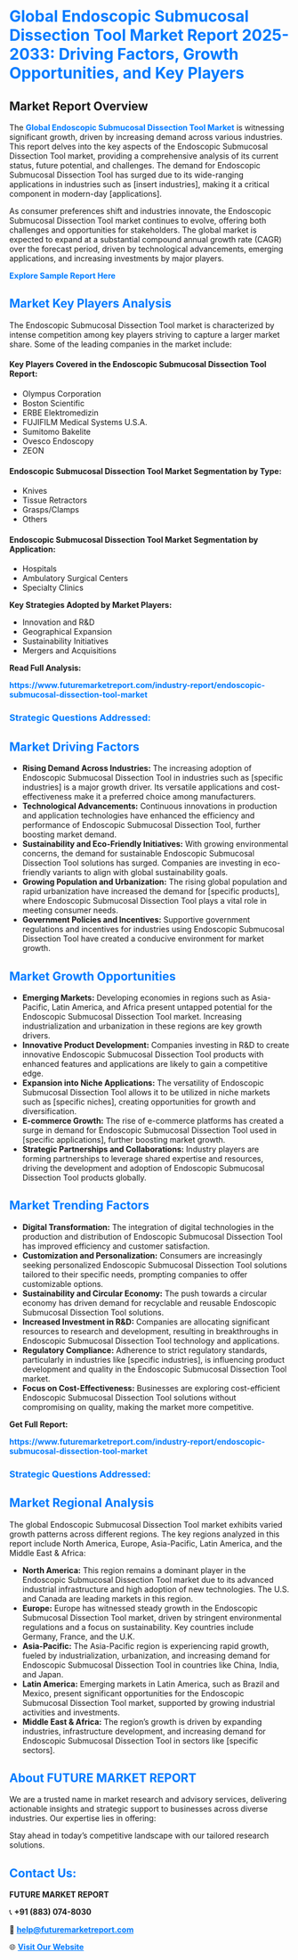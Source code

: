 <h1 style="color: #007BFF;">Global Endoscopic Submucosal Dissection Tool Market Report 2025-2033: Driving Factors, Growth Opportunities, and Key Players</h1>

<section id="overview">
<h2>Market Report Overview</h2>
<p>The <a href="https://www.futuremarketreport.com/industry-report/endoscopic-submucosal-dissection-tool-market" style="color: #007BFF; text-decoration: none;"><strong>Global Endoscopic Submucosal Dissection Tool Market</strong></a> is witnessing significant growth, driven by increasing demand across various industries. This report delves into the key aspects of the Endoscopic Submucosal Dissection Tool market, providing a comprehensive analysis of its current status, future potential, and challenges. The demand for Endoscopic Submucosal Dissection Tool has surged due to its wide-ranging applications in industries such as [insert industries], making it a critical component in modern-day [applications].</p>
<p>As consumer preferences shift and industries innovate, the Endoscopic Submucosal Dissection Tool market continues to evolve, offering both challenges and opportunities for stakeholders. The global market is expected to expand at a substantial compound annual growth rate (CAGR) over the forecast period, driven by technological advancements, emerging applications, and increasing investments by major players.</p>
</section>

<section id="overview">
<p><a href="https://www.futuremarketreport.com/request-sample/reportId=26018" style="color: #007BFF; text-decoration: none;"><strong>Explore Sample Report Here</strong></a></p>
</section>

<section id="key-players">
<h2 style="color: #007BFF;">Market Key Players Analysis</h2>
<p>The Endoscopic Submucosal Dissection Tool market is characterized by intense competition among key players striving to capture a larger market share. Some of the leading companies in the market include:</p>
<h4>Key Players Covered in the Endoscopic Submucosal Dissection Tool Report:</h4>
<ul><li>Olympus Corporation</li><li>Boston Scientific</li><li>ERBE Elektromedizin</li><li>FUJIFILM Medical Systems U.S.A.</li><li>Sumitomo Bakelite</li><li>Ovesco Endoscopy</li><li>ZEON</li></ul>
<h4>Endoscopic Submucosal Dissection Tool Market Segmentation by Type:</h4>
<ul><li>Knives</li><li>Tissue Retractors</li><li>Grasps/Clamps</li><li>Others</li></ul>

<h4>Endoscopic Submucosal Dissection Tool Market Segmentation by Application:</h4>
<ul><li>Hospitals</li><li>Ambulatory Surgical Centers</li><li>Specialty Clinics</li></ul>
<p><strong>Key Strategies Adopted by Market Players:</strong></p>
<ul>
<li>Innovation and R&D</li>
<li>Geographical Expansion</li>
<li>Sustainability Initiatives</li>
<li>Mergers and Acquisitions</li>
</ul>
</section>

<section>
<p><strong>Read Full Analysis: </strong></p><a href="https://www.futuremarketreport.com/industry-report/endoscopic-submucosal-dissection-tool-market" style="color: #007BFF; text-decoration: none;"><strong>https://www.futuremarketreport.com/industry-report/endoscopic-submucosal-dissection-tool-market</strong></a>
<h3 style="color: #007BFF;">Strategic Questions Addressed:</h3>
</section>

<section id="driving-factors">
<h2 style="color: #007BFF;">Market Driving Factors</h2>
<ul>
<li><strong>Rising Demand Across Industries:</strong> The increasing adoption of Endoscopic Submucosal Dissection Tool in industries such as [specific industries] is a major growth driver. Its versatile applications and cost-effectiveness make it a preferred choice among manufacturers.</li>
<li><strong>Technological Advancements:</strong> Continuous innovations in production and application technologies have enhanced the efficiency and performance of Endoscopic Submucosal Dissection Tool, further boosting market demand.</li>
<li><strong>Sustainability and Eco-Friendly Initiatives:</strong> With growing environmental concerns, the demand for sustainable Endoscopic Submucosal Dissection Tool solutions has surged. Companies are investing in eco-friendly variants to align with global sustainability goals.</li>
<li><strong>Growing Population and Urbanization:</strong> The rising global population and rapid urbanization have increased the demand for [specific products], where Endoscopic Submucosal Dissection Tool plays a vital role in meeting consumer needs.</li>
<li><strong>Government Policies and Incentives:</strong> Supportive government regulations and incentives for industries using Endoscopic Submucosal Dissection Tool have created a conducive environment for market growth.</li>
</ul>
</section>

<section id="growth-opportunities">
<h2 style="color: #007BFF;">Market Growth Opportunities</h2>
<ul>
<li><strong>Emerging Markets:</strong> Developing economies in regions such as Asia-Pacific, Latin America, and Africa present untapped potential for the Endoscopic Submucosal Dissection Tool market. Increasing industrialization and urbanization in these regions are key growth drivers.</li>
<li><strong>Innovative Product Development:</strong> Companies investing in R&D to create innovative Endoscopic Submucosal Dissection Tool products with enhanced features and applications are likely to gain a competitive edge.</li>
<li><strong>Expansion into Niche Applications:</strong> The versatility of Endoscopic Submucosal Dissection Tool allows it to be utilized in niche markets such as [specific niches], creating opportunities for growth and diversification.</li>
<li><strong>E-commerce Growth:</strong> The rise of e-commerce platforms has created a surge in demand for Endoscopic Submucosal Dissection Tool used in [specific applications], further boosting market growth.</li>
<li><strong>Strategic Partnerships and Collaborations:</strong> Industry players are forming partnerships to leverage shared expertise and resources, driving the development and adoption of Endoscopic Submucosal Dissection Tool products globally.</li>
</ul>
</section>

<section id="trending-factors">
<h2 style="color: #007BFF;">Market Trending Factors</h2>
<ul>
<li><strong>Digital Transformation:</strong> The integration of digital technologies in the production and distribution of Endoscopic Submucosal Dissection Tool has improved efficiency and customer satisfaction.</li>
<li><strong>Customization and Personalization:</strong> Consumers are increasingly seeking personalized Endoscopic Submucosal Dissection Tool solutions tailored to their specific needs, prompting companies to offer customizable options.</li>
<li><strong>Sustainability and Circular Economy:</strong> The push towards a circular economy has driven demand for recyclable and reusable Endoscopic Submucosal Dissection Tool solutions.</li>
<li><strong>Increased Investment in R&D:</strong> Companies are allocating significant resources to research and development, resulting in breakthroughs in Endoscopic Submucosal Dissection Tool technology and applications.</li>
<li><strong>Regulatory Compliance:</strong> Adherence to strict regulatory standards, particularly in industries like [specific industries], is influencing product development and quality in the Endoscopic Submucosal Dissection Tool market.</li>
<li><strong>Focus on Cost-Effectiveness:</strong> Businesses are exploring cost-efficient Endoscopic Submucosal Dissection Tool solutions without compromising on quality, making the market more competitive.</li>
</ul>
</section>

<section>
<p><strong>Get Full Report: </strong></p><a href="https://www.futuremarketreport.com/industry-report/endoscopic-submucosal-dissection-tool-market" style="color: #007BFF; text-decoration: none;"><strong>https://www.futuremarketreport.com/industry-report/endoscopic-submucosal-dissection-tool-market</strong></a>
<h3 style="color: #007BFF;">Strategic Questions Addressed:</h3>
</section>


<section id="regional-analysis">
<h2 style="color: #007BFF;">Market Regional Analysis</h2>
<p>The global Endoscopic Submucosal Dissection Tool market exhibits varied growth patterns across different regions. The key regions analyzed in this report include North America, Europe, Asia-Pacific, Latin America, and the Middle East & Africa:</p>
<ul>
<li><strong>North America:</strong> This region remains a dominant player in the Endoscopic Submucosal Dissection Tool market due to its advanced industrial infrastructure and high adoption of new technologies. The U.S. and Canada are leading markets in this region.</li>
<li><strong>Europe:</strong> Europe has witnessed steady growth in the Endoscopic Submucosal Dissection Tool market, driven by stringent environmental regulations and a focus on sustainability. Key countries include Germany, France, and the U.K.</li>
<li><strong>Asia-Pacific:</strong> The Asia-Pacific region is experiencing rapid growth, fueled by industrialization, urbanization, and increasing demand for Endoscopic Submucosal Dissection Tool in countries like China, India, and Japan.</li>
<li><strong>Latin America:</strong> Emerging markets in Latin America, such as Brazil and Mexico, present significant opportunities for the Endoscopic Submucosal Dissection Tool market, supported by growing industrial activities and investments.</li>
<li><strong>Middle East & Africa:</strong> The region’s growth is driven by expanding industries, infrastructure development, and increasing demand for Endoscopic Submucosal Dissection Tool in sectors like [specific sectors].</li>
</ul>
</section>

<footer>
<h2 style="color: #007BFF;">About FUTURE MARKET REPORT</h2>
<p>We are a trusted name in market research and advisory services, delivering actionable insights and strategic support to businesses across diverse industries. Our expertise lies in offering:</p>

<p>Stay ahead in today’s competitive landscape with our tailored research solutions.</p>

<h2 style="color: #007BFF;">Contact Us:</h2>
<p><strong>FUTURE MARKET REPORT</strong></p>
<p>📞 <strong>+91 (883) 074-8030</strong></p>
<p>📧 <strong><a href="mailto:help@futuremarketreport.com" style="color: #007BFF;">help@futuremarketreport.com</a></strong></p>
<p>🌐 <strong><a href="https://www.futuremarketreport.com/" style="color: #007BFF;">Visit Our Website</a></strong></p>
</footer>